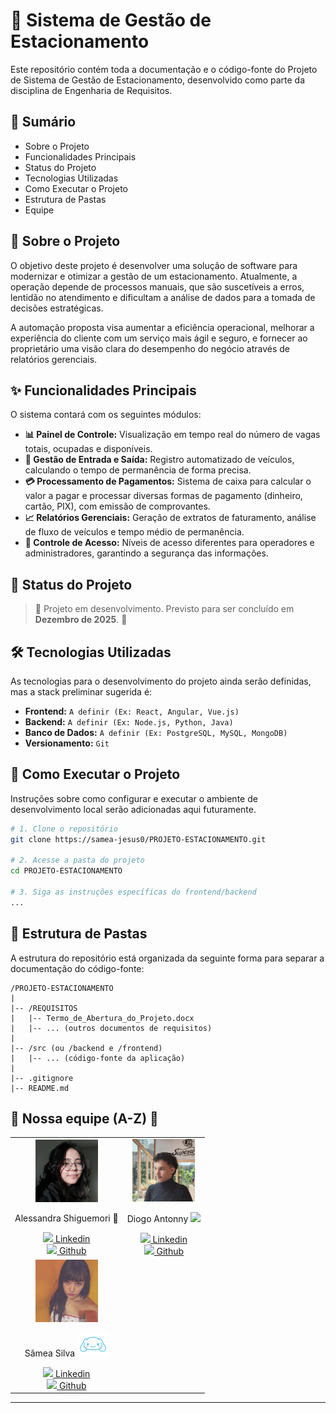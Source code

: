 # 🚗 Sistema de Gestão de Estacionamento

Este repositório contém toda a documentação e o código-fonte do Projeto de Sistema de Gestão de Estacionamento, desenvolvido como parte da disciplina de Engenharia de Requisitos.

## 📝 Sumário

  - Sobre o Projeto
  - Funcionalidades Principais
  - Status do Projeto
  - Tecnologias Utilizadas
  - Como Executar o Projeto
  - Estrutura de Pastas
  - Equipe

## 📖 Sobre o Projeto

O objetivo deste projeto é desenvolver uma solução de software para modernizar e otimizar a gestão de um estacionamento. Atualmente, a operação depende de processos manuais, que são suscetíveis a erros, lentidão no atendimento e dificultam a análise de dados para a tomada de decisões estratégicas.

A automação proposta visa aumentar a eficiência operacional, melhorar a experiência do cliente com um serviço mais ágil e seguro, e fornecer ao proprietário uma visão clara do desempenho do negócio através de relatórios gerenciais.

## ✨ Funcionalidades Principais

O sistema contará com os seguintes módulos:

  - **📊 Painel de Controle:** Visualização em tempo real do número de vagas totais, ocupadas e disponíveis.
  - **🔄 Gestão de Entrada e Saída:** Registro automatizado de veículos, calculando o tempo de permanência de forma precisa.
  - **💳 Processamento de Pagamentos:** Sistema de caixa para calcular o valor a pagar e processar diversas formas de pagamento (dinheiro, cartão, PIX), com emissão de comprovantes.
  - **📈 Relatórios Gerenciais:** Geração de extratos de faturamento, análise de fluxo de veículos e tempo médio de permanência.
  - **🔐 Controle de Acesso:** Níveis de acesso diferentes para operadores e administradores, garantindo a segurança das informações.

## 🚀 Status do Projeto

> 🚧 Projeto em desenvolvimento. Previsto para ser concluído em **Dezembro de 2025**. 🚧

## 🛠️ Tecnologias Utilizadas

As tecnologias para o desenvolvimento do projeto ainda serão definidas, mas a stack preliminar sugerida é:

  - **Frontend:** `A definir (Ex: React, Angular, Vue.js)`
  - **Backend:** `A definir (Ex: Node.js, Python, Java)`
  - **Banco de Dados:** `A definir (Ex: PostgreSQL, MySQL, MongoDB)`
  - **Versionamento:** `Git`

## 🏃 Como Executar o Projeto

Instruções sobre como configurar e executar o ambiente de desenvolvimento local serão adicionadas aqui futuramente.

```bash
# 1. Clone o repositório
git clone https://samea-jesus0/PROJETO-ESTACIONAMENTO.git

# 2. Acesse a pasta do projeto
cd PROJETO-ESTACIONAMENTO

# 3. Siga as instruções específicas do frontend/backend
...
```

## 📁 Estrutura de Pastas

A estrutura do repositório está organizada da seguinte forma para separar a documentação do código-fonte:

```
/PROJETO-ESTACIONAMENTO
|
|-- /REQUISITOS
|   |-- Termo_de_Abertura_do_Projeto.docx
|   |-- ... (outros documentos de requisitos)
|
|-- /src (ou /backend e /frontend)
|   |-- ... (código-fonte da aplicação)
|
|-- .gitignore
|-- README.md
```

## 💪 Nossa equipe (A-Z) 💪

<table align="center">
  <tr>
    <td align="center">
      <img src="./Membros/Alessandra.jpg" width="100px">
      <p>Alessandra Shiguemori 🦊</p>
      <a href="https://www.linkedin.com/in/alessandra-shiguemori-32368131/"><img src="https://cdn-icons-png.flaticon.com/512/145/145807.png" width="15px">  Linkedin</a>
      <br>
      <a href="https://github.com/foxczie"><img src="https://cdn-icons-png.flaticon.com/512/733/733553.png" width="15px">  Github</a>
    </td>
    <td align="center">
      <img src="./Membros/Diogo.jpg" width="100px">
      <p>Diogo Antonny <img src="https://crystalpng.com/wp-content/uploads/2024/08/BERSERK-LOGO.png" width="30px"></p>
      <a href="https://www.linkedin.com/in/diogo-antonny/"><img src="https://cdn-icons-png.flaticon.com/512/145/145807.png" width="15px">  Linkedin</a>
      <br>
      <a href="https://github.com/DiogoJP202"><img src="https://cdn-icons-png.flaticon.com/512/733/733553.png" width="15px">  Github</a>
    </td>
  </tr>
  <tr>
    <td align="center">
      <img src="./Membros/Samea.jpg" width="100px">
      <p>Sâmea Silva <img src="./Icones/cinnamonroll.png" width="50px"></p>
      <a href="https://www.linkedin.com/in/samea-silva/"><img src="https://cdn-icons-png.flaticon.com/512/145/145807.png" width="15px">  Linkedin</a>
      <br>
      <a href="https://github.com/samea-jesus0"><img src="https://cdn-icons-png.flaticon.com/512/733/733553.png" width="15px">  Github</a>
    </td>
    <td></td>
  </tr>
</table>

-----
